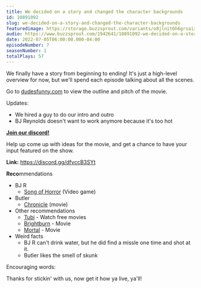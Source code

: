 ```yaml
---
title: We decided on a story and changed the character backgrounds
id: 10891092
slug: we-decided-on-a-story-and-changed-the-character-backgrounds
featuredimage: https://storage.buzzsprout.com/variants/o8jlnit6h6grsaix3s6v6cr4dlbq/60854458c4d1acdf4e1c2f79c4137142d85d78e379bdafbd69bd34c85f5819ad.jpg
audio: https://www.buzzsprout.com/1942641/10891092-we-decided-on-a-story-and-changed-the-character-backgrounds.mp3
date: 2022-07-05T06:00:00.000-04:00
episodeNumber: 7
seasonNumber: 1
totalPlays: 57
---
```

We finally have a story from beginning to ending! It's just a high-level overview for now, but we'll spend each episode talking about all the scenes.  
  
Go to [dudesfunny.com](https://www.dudesfunny.com/) to view the outline and pitch of the movie.  
  
Updates:

* We hired a guy to do our intro and outro
* BJ Reynolds doesn't want to work anymore because it's too hot

[**Join our discord!**](https://discord.gg/dfvccB3SYt)

Help up come up with ideas for the movie, and get a chance to have your input featured on the show.

**Link:** <https://discord.gg/dfvccB3SYt>

**Reco**mmendations

* BJ R  
   * [Song of Horror](https://www.raisergames.com/games/song-of-horror/) (Video game)
* Butler  
   * [Chronicle](https://tubitv.com/movies/630347/chronicle) (movie)
* Other recommendations  
   * [Tubi](https://tubitv.com/home) \- Watch free movies  
   * [Brightburn](https://tubitv.com/movies/670370/brightburn) \- Movie  
   * [Mortal](https://www.imdb.com/title/tt5715066/) \- Movie
* Weird facts  
   * BJ R can't drink water, but he did find a missle one time and shot at it.  
   * Butler likes the smell of skunk

Encouraging words:

Thanks for stickin' with us, now get it how ya live, ya'll!